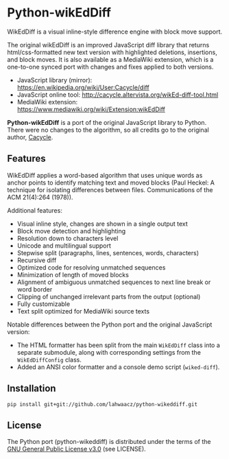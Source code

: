 # Python-wikEdDiff

WikEdDiff is a visual inline-style difference engine with block move support.

The original wikEdDiff is an improved JavaScript diff library that returns
html/css-formatted new text version with highlighted deletions, insertions,
and block moves. It is also available as a MediaWiki extension, which is a
one-to-one synced port with changes and fixes applied to both versions.

 - JavaScript library (mirror): https://en.wikipedia.org/wiki/User:Cacycle/diff
 - JavaScript online tool: http://cacycle.altervista.org/wikEd-diff-tool.html
 - MediaWiki extension: https://www.mediawiki.org/wiki/Extension:wikEdDiff

**Python-wikEdDiff** is a port of the original JavaScript library to Python.
There were no changes to the algorithm, so all credits go to the original
author, [Cacycle](https://en.wikipedia.org/wiki/User:Cacycle).

## Features

WikEdDiff applies a word-based algorithm that uses unique words as anchor points
to identify matching text and moved blocks (Paul Heckel: A technique for
isolating differences between files. Communications of the ACM 21(4):264 (1978)).

Additional features:

 - Visual inline style, changes are shown in a single output text
 - Block move detection and highlighting
 - Resolution down to characters level
 - Unicode and multilingual support
 - Stepwise split (paragraphs, lines, sentences, words, characters)
 - Recursive diff
 - Optimized code for resolving unmatched sequences
 - Minimization of length of moved blocks
 - Alignment of ambiguous unmatched sequences to next line break or word border
 - Clipping of unchanged irrelevant parts from the output (optional)
 - Fully customizable
 - Text split optimized for MediaWiki source texts

Notable differences between the Python port and the original JavaScript version:

 - The HTML formatter has been split from the main `WikEdDiff` class into a
   separate submodule, along with corresponding settings from the
   `WikEdDiffConfig` class.
 - Added an ANSI color formatter and a console demo script (`wiked-diff`).

## Installation

    pip install git+git://github.com/lahwaacz/python-wikeddiff.git

## License

The Python port (python-wikeddiff) is distributed under the terms of the
[GNU General Public License v3.0](http://www.gnu.org/copyleft/gpl.html)
(see LICENSE).
